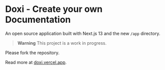 # Doxi - Create your own Documentation

An open source application built with Next.js 13 and the new `/app` directory.

> **Warning**
> This project is a work in progress.

Please fork the repository.

Read more at [doxi.vercel.app](https://doxi.vercel.app).
